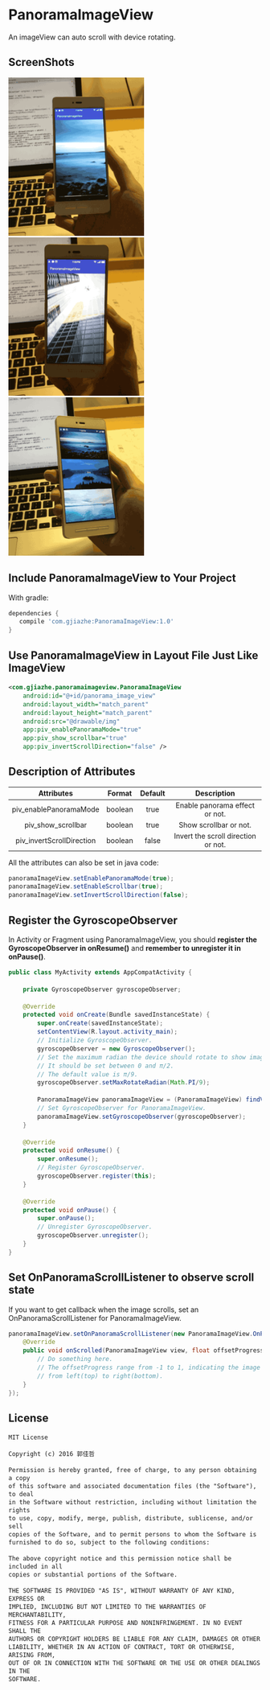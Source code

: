 # PanoramaImageView

An imageView can auto scroll with device rotating.

## ScreenShots

<img src="screenshots/horizontal_sample.gif" width="270">
<img src="screenshots/vertical_sample.gif" width="270">
<img src="screenshots/recyclerview_sample.gif" width="270">

## Include PanoramaImageView to Your Project

With gradle:

```groovy
dependencies {
   compile 'com.gjiazhe:PanoramaImageView:1.0'
}
```

## Use PanoramaImageView in Layout File Just Like ImageView

```xml
<com.gjiazhe.panoramaimageview.PanoramaImageView
    android:id="@+id/panorama_image_view"
    android:layout_width="match_parent"
    android:layout_height="match_parent"
    android:src="@drawable/img"
    app:piv_enablePanoramaMode="true"
    app:piv_show_scrollbar="true"
    app:piv_invertScrollDirection="false" />
```
## Description of Attributes
|        Attributes         | Format  | Default |             Description             |
| :-----------------------: | :-----: | :-----: | :---------------------------------: |
|  piv_enablePanoramaMode   | boolean |  true   |   Enable panorama effect or not.    |
|    piv_show_scrollbar     | boolean |  true   |       Show scrollbar or not.        |
| piv_invertScrollDirection | boolean |  false  | Invert the scroll direction or not. |

All the attributes can also be set in java code:

```java
panoramaImageView.setEnablePanoramaMode(true);
panoramaImageView.setEnableScrollbar(true);
panoramaImageView.setInvertScrollDirection(false);
```

## Register the GyroscopeObserver

In Activity or Fragment using PanoramaImageView, you should __register the GyroscopeObserver in onResume()__ and __remember to unregister it in onPause()__.

```java
public class MyActivity extends AppCompatActivity {
  
    private GyroscopeObserver gyroscopeObserver;

    @Override
    protected void onCreate(Bundle savedInstanceState) {
        super.onCreate(savedInstanceState);
        setContentView(R.layout.activity_main);
        // Initialize GyroscopeObserver.
        gyroscopeObserver = new GyroscopeObserver();
        // Set the maximum radian the device should rotate to show image's bounds.
        // It should be set between 0 and π/2.
        // The default value is π/9.
      	gyroscopeObserver.setMaxRotateRadian(Math.PI/9);

        PanoramaImageView panoramaImageView = (PanoramaImageView) findViewById(R.id.panorama_image_view);
        // Set GyroscopeObserver for PanoramaImageView.
        panoramaImageView.setGyroscopeObserver(gyroscopeObserver);
    }

    @Override
    protected void onResume() {
        super.onResume();
        // Register GyroscopeObserver.
        gyroscopeObserver.register(this);
    }

    @Override
    protected void onPause() {
        super.onPause();
        // Unregister GyroscopeObserver.
        gyroscopeObserver.unregister();
    }
}
```

## Set OnPanoramaScrollListener to observe scroll state

If you want to get callback when the image scrolls, set an OnPanoramaScrollListener for PanoramaImageView.

```java
panoramaImageView.setOnPanoramaScrollListener(new PanoramaImageView.OnPanoramaScrollListener() {
    @Override
    public void onScrolled(PanoramaImageView view, float offsetProgress) {
        // Do something here.
        // The offsetProgress range from -1 to 1, indicating the image scrolls
        // from left(top) to right(bottom).
    }
});
```



## License

    MIT License

    Copyright (c) 2016 郭佳哲

    Permission is hereby granted, free of charge, to any person obtaining a copy
    of this software and associated documentation files (the "Software"), to deal
    in the Software without restriction, including without limitation the rights
    to use, copy, modify, merge, publish, distribute, sublicense, and/or sell
    copies of the Software, and to permit persons to whom the Software is
    furnished to do so, subject to the following conditions:
    
    The above copyright notice and this permission notice shall be included in all
    copies or substantial portions of the Software.
    
    THE SOFTWARE IS PROVIDED "AS IS", WITHOUT WARRANTY OF ANY KIND, EXPRESS OR
    IMPLIED, INCLUDING BUT NOT LIMITED TO THE WARRANTIES OF MERCHANTABILITY,
    FITNESS FOR A PARTICULAR PURPOSE AND NONINFRINGEMENT. IN NO EVENT SHALL THE
    AUTHORS OR COPYRIGHT HOLDERS BE LIABLE FOR ANY CLAIM, DAMAGES OR OTHER
    LIABILITY, WHETHER IN AN ACTION OF CONTRACT, TORT OR OTHERWISE, ARISING FROM,
    OUT OF OR IN CONNECTION WITH THE SOFTWARE OR THE USE OR OTHER DEALINGS IN THE
    SOFTWARE.

